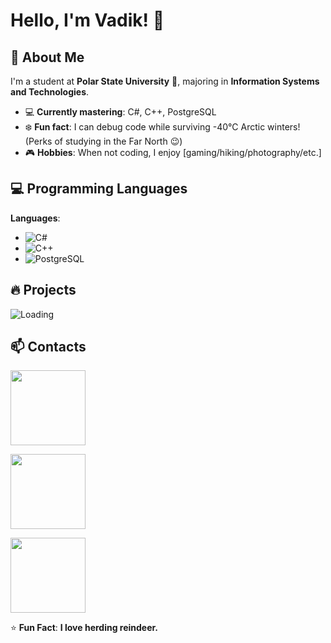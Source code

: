 # Hello, I'm Vadik! 👋

## 🚀 About Me  
I'm a student at **Polar State University** 🏫, majoring in **Information Systems and Technologies**.  
- 💻 **Currently mastering**: C#, C++, PostgreSQL  
- ❄️ **Fun fact**: I can debug code while surviving -40°C Arctic winters! (Perks of studying in the Far North 😉)  
- 🎮 **Hobbies**: When not coding, I enjoy [gaming/hiking/photography/etc.]   

## 💻 Programming Languages 
**Languages**:  
- ![C#](https://img.shields.io/badge/C%23-239120?style=flat&logo=c-sharp&logoColor=white)
- ![C++](https://img.shields.io/badge/C%2B%2B-00599C?style=flat&logo=c%2B%2B&logoColor=white)
- ![PostgreSQL](https://img.shields.io/badge/PostgreSQL-4169E1?style=flat&logo=postgresql&logoColor=white)  

## 🔥 Projects
![Loading](https://i.gifer.com/ZZ5H.gif)

## 📫 Contacts
<p style="margin-bottom: 0.8em;">
<a href="https://t.me/kavalski228"><img src="https://img.shields.io/badge/Telegram-26A5E4?style=for-the-badge&logo=telegram&logoColor=white" width="120"></a></p>
<p style="margin-bottom: 0.8em;">
<a href="https://discord.com/users/366151961671893002"><img src="https://img.shields.io/badge/Discord-5865F2?style=for-the-badge&logo=discord&logoColor=white" width="120"></a></p>
<p style="margin-bottom: 0.8em;">
<a href="mailto:ostafinskijvadim@gmail.com"><img src="https://img.shields.io/badge/Email-D14836?style=for-the-badge&logo=gmail&logoColor=white" width="120"></a></p>

⭐ **Fun Fact**: **I love herding reindeer.** 
